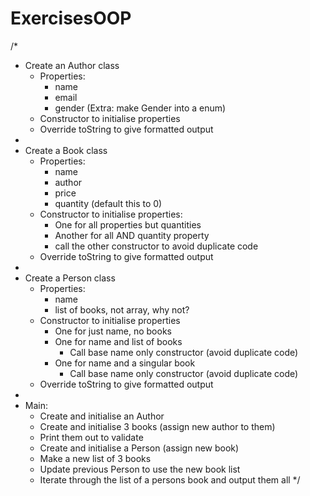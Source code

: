 # ExercisesOOP
/*
 * Create an Author class
    * Properties:
        * name
        * email
        * gender (Extra: make Gender into a enum)
    * Constructor to initialise properties
    * Override toString to give formatted output
 * 
 * Create a Book class
    * Properties:
        * name
        * author
        * price
        * quantity (default this to 0)
    * Constructor to initialise properties:
        * One for all properties but quantities 
        * Another for all AND quantity property
        * call the other constructor to avoid duplicate code
    * Override toString to give formatted output
 * 
 * Create a Person class
    * Properties:
        * name
        * list of books, not array, why not?
    * Constructor to initialise properties
        * One for just name, no books
        * One for name and list of books
            * Call base name only constructor (avoid duplicate code)
        * One for name and a singular book
            * Call base name only constructor (avoid duplicate code)
    * Override toString to give formatted output
 *   
 * Main:
    * Create and initialise an Author
    * Create and initialise 3 books (assign new author to them)
    * Print them out to validate
    * Create and initialise a Person (assign new book)
    * Make a new list of 3 books
    * Update previous Person to use the new book list
    * Iterate through the list of a persons book and output them all
*/
